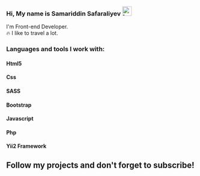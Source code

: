 ### Hi, My name is Samariddin Safaraliyev <img src="https://camo.githubusercontent.com/0c732027af8a28d138e3698181f7be7c9b97d443b4beb9c7ce8ec4cffc6b4767/68747470733a2f2f6d656469612e67697068792e636f6d2f6d656469612f6876524a434c467a6361737252346961377a2f67697068792e676966" width="25px" alt="hello">

I'm Front-end Developer. <br/>
🔥 I like to travel a lot.

### Languages and tools I work with:

<h4>Html5</h4>
<h4>Css</h4>
<h4>SASS</h4>
<h4>Bootstrap</h4>
<h4>Javascript</h4>
<h4>Php</h4>
<h4>Yii2 Framework</h4>

<h2>Follow my projects and don't forget to subscribe!</h2>
